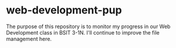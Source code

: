 # web-development-pup
 The purpose of this repository is to monitor my progress in our Web Development class in BSIT 3-1N. I'll continue to improve the file management here.
